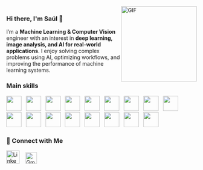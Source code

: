 <img align="right" width="200" src="https://github.com/user-attachments/assets/6129d3a8-6b20-41a2-a814-3c8c3bb5fe9c" alt="GIF">

### Hi there, I'm Saúl 👋


I’m a **Machine Learning & Computer Vision** engineer with an interest in **deep learning, image analysis, and AI for real-world applications**. I enjoy solving complex problems using AI, optimizing workflows, and improving the performance of machine learning systems.  

### Main skills 
[<img src='https://cdn.jsdelivr.net/gh/devicons/devicon@latest/icons/python/python-original.svg' height='40'/>](https://www.python.org/) &nbsp;
[<img src="https://cdn.jsdelivr.net/gh/devicons/devicon@latest/icons/c/c-original.svg" height='40'/>](https://www.w3schools.com/c/index.php) &nbsp;
[<img src="https://cdn.jsdelivr.net/gh/devicons/devicon@latest/icons/cplusplus/cplusplus-original.svg" height='40'/>](https://www.w3schools.com/cpp/) &nbsp; 
[<img src="https://cdn.jsdelivr.net/gh/devicons/devicon@latest/icons/pytorch/pytorch-original.svg" height='40'/>](https://pytorch.org/) &nbsp;
[<img src="https://cdn.jsdelivr.net/gh/devicons/devicon@latest/icons/opencv/opencv-original.svg" height='40'/>](https://opencv.org/) &nbsp;
[<img src="https://cdn.jsdelivr.net/gh/devicons/devicon@latest/icons/scikitlearn/scikitlearn-original.svg" height='40'/>](https://scikit-learn.org/stable/) &nbsp;
[<img src="https://cdn.jsdelivr.net/gh/devicons/devicon@latest/icons/numpy/numpy-original.svg" height='40'/>](https://numpy.org/) &nbsp;
[<img src="https://upload.wikimedia.org/wikipedia/commons/b/b2/SCIPY_2.svg" height='40'/>](https://scipy.org/) &nbsp;
[<img src="https://cdn.jsdelivr.net/gh/devicons/devicon@latest/icons/pandas/pandas-original.svg" height='40'/>](https://pandas.pydata.org/) &nbsp;
[<img src="https://cdn.jsdelivr.net/gh/devicons/devicon@latest/icons/matplotlib/matplotlib-original.svg" height='40'/>](https://matplotlib.org/) &nbsp;
[<img src="https://cdn.jsdelivr.net/gh/devicons/devicon@latest/icons/git/git-original.svg" height='40'/>](https://git-scm.com/) &nbsp;
[<img src="https://cdn.worldvectorlogo.com/logos/github-icon-2.svg" height='40'/>](https://github.com/) &nbsp;
[<img src="https://cdn.jsdelivr.net/gh/devicons/devicon@latest/icons/docker/docker-original.svg" height='40'/>](https://www.docker.com/) &nbsp;
[<img src="https://cdn.jsdelivr.net/gh/devicons/devicon@latest/icons/linux/linux-original.svg" height='40'/>](https://www.linux.org/) &nbsp;
[<img src="https://cdn.jsdelivr.net/gh/devicons/devicon@latest/icons/bash/bash-original.svg" height='40'/>](https://www.gnu.org/savannah-checkouts/gnu/bash/manual/bash.html) &nbsp;
[<img src="https://cdn.jsdelivr.net/gh/devicons/devicon@latest/icons/jupyter/jupyter-original.svg" height='40'/>](https://jupyter.org/) &nbsp;
[<img src="https://cdn.jsdelivr.net/gh/devicons/devicon@latest/icons/anaconda/anaconda-original.svg" height='40'/>](https://www.anaconda.com/) &nbsp;

### 🔗 Connect with Me  
[<img src='https://github.com/detain/svg-logos/blob/master/svg/l/linkedin-icon-3.svg' alt='LinkedIn' height='35'>](https://www.linkedin.com/in/saul-leyva-santaren/) &nbsp;&nbsp;
[<img src='https://upload.wikimedia.org/wikipedia/commons/thumb/7/7e/Gmail_icon_%282020%29.svg/2560px-Gmail_icon_%282020%29.svg.png' alt='Gmail' height='30'>](mailto:saul.leyva.santaren@gmail.com)
